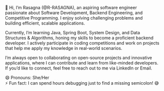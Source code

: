 👋 Hi, I’m Rasagna (@R-RASAGNA), an aspiring software engineer passionate about Software Development, Backend Engineering, and Competitive Programming. I enjoy solving challenging problems and building efficient, scalable applications.

Currently, I’m learning Java, Spring Boot, System Design, and Data Structures & Algorithms, honing my skills to become a proficient backend developer. I actively participate in coding competitions and work on projects that help me apply my knowledge in real-world scenarios.

I’m always open to collaborating on open-source projects and innovative applications, where I can contribute and learn from like-minded developers. If you’d like to connect, feel free to reach out to me via LinkedIn or Email.

😄 Pronouns: She/Her                       
⚡ Fun fact: I can spend hours debugging just to find a missing semicolon! 😅
